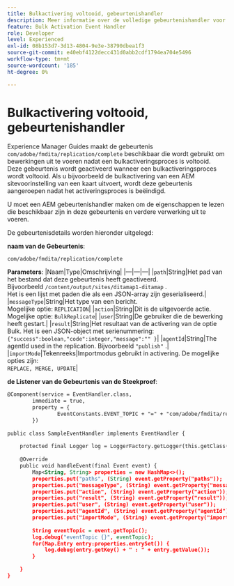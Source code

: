 ```yaml
---
title: Bulkactivering voltooid, gebeurtenishandler
description: Meer informatie over de volledige gebeurtenishandler voor bulkactivering
feature: Bulk Activation Event Handler
role: Developer
level: Experienced
exl-id: 08b153d7-3d13-4804-9e3e-38790dbea1f3
source-git-commit: e40ebf4122decc431d0abb2cdf1794ea704e5496
workflow-type: tm+mt
source-wordcount: '185'
ht-degree: 0%

---
```


# Bulkactivering voltooid, gebeurtenishandler

Experience Manager Guides maakt de gebeurtenis `com/adobe/fmdita/replication/complete` beschikbaar die wordt gebruikt om bewerkingen uit te voeren nadat een bulkactiveringsproces is voltooid. Deze gebeurtenis wordt geactiveerd wanneer een bulkactiveringsproces wordt voltooid. Als u bijvoorbeeld de bulkactivering van een AEM sitevoorinstelling van een kaart uitvoert, wordt deze gebeurtenis aangeroepen nadat het activeringsproces is beëindigd.

U moet een AEM gebeurtenishandler maken om de eigenschappen te lezen die beschikbaar zijn in deze gebeurtenis en verdere verwerking uit te voeren.

De gebeurtenisdetails worden hieronder uitgelegd:

**naam van de Gebeurtenis**:

```
com/adobe/fmdita/replication/complete 
```

**Parameters**:
|Naam|Type|Omschrijving|
|—|—|—|
|`path`|String|Het pad van het bestand dat deze gebeurtenis heeft geactiveerd. <br> Bijvoorbeeld `/content/output/sites/ditamap1-ditamap` . <br> Het is een lijst met paden die als een JSON-array zijn geserialiseerd.|
|`messageType`|String|Het type van een bericht. <br> Mogelijke optie: `REPLICATION`|
|`action`|String|Dit is de uitgevoerde actie. <br> Mogelijke optie: `BulkReplicate`|
|`user`|String|De gebruiker die de bewerking heeft gestart.|
|`result`|String|Het resultaat van de activering van de optie Bulk. Het is een JSON-object met serienummering: <br>`{"success":boolean,"code":integer,"message":"" }`|
|`agentId`|String|The agentId used in the replication. Bijvoorbeeld `"publish"` .|
|`importMode`|Tekenreeks|Importmodus gebruikt in activering. De mogelijke opties zijn: <br>`REPLACE, MERGE, UPDATE`|


**de Listener van de Gebeurtenis van de Steekproef**:

```XML
@Component(service = EventHandler.class,
        immediate = true,
        property = {
                EventConstants.EVENT_TOPIC + "=" + "com/adobe/fmdita/replication/complete",
        })
 
public class SampleEventHandler implements EventHandler {
 
    protected final Logger log = LoggerFactory.getLogger(this.getClass());
 
    @Override
    public void handleEvent(final Event event) {
        Map<String, String> properties = new HashMap<>();
        properties.put("paths", (String) event.getProperty("paths"));
        properties.put("messageType", (String) event.getProperty("messageType"));
        properties.put("action", (String) event.getProperty("action"));
        properties.put("result", (String) event.getProperty("result"));
        properties.put("user", (String) event.getProperty("user"));
        properties.put("agentId", (String) event.getProperty("agentId"));
        properties.put("importMode", (String) event.getProperty("importMode"));
 
        String eventTopic = event.getTopic();
        log.debug("eventTopic {}", eventTopic);
        for(Map.Entry entry:properties.entrySet()) {
            log.debug(entry.getKey() + " : " + entry.getValue());
        }
 
    }
}
```
